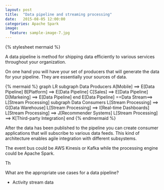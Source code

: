 ```yaml
---
layout: post
title:  "Data pipeline and streaming processing"
date:   2015-08-05 12:00:00
categories: Apache Spark
image:
  feature: sample-image-7.jpg
---
```


{% stylesheet mermaid %}

A data pipeline is method for shipping data efficiently to various services throughout your organization. 

On one hand you will have your set of producers that will generate the data for your pipeline. They are essentially your sources of data. 

{% mermaid %}
        graph LR
        subgraph Data Producers
        A[Mobile] ==> E[Data Pipeline] 
        B[Platform] ==> E[Data Pipeline] 
        C[Sales] ==> E[Data Pipeline] 
        D[Markeing] ==> E[Data Pipeline] 
        end
        E[Data Pipeline]  ==Data Stream==> L[Stream Processing]
        subgraph Data Consumers
        L[Stream Processing] ==> G[Data Warehouse]
        L[Stream Processing]  ==> I[Real-time Dashboards]
        L[Stream Processing]  ==> J[Recommender Systems]
        L[Stream Processing]  ==> K[Third-party Integration]
        end
{% endmermaid %}

After the data has been published to the pipeline you can create consumer applications that will subscribe to various data feeds. This kind of architecture enables agile integration with different subsystems.

The event bus could be AWS Kinesis or Kafka while the processing engine could be Apache Spark.

Th

What are the appropriate use cases for a data pipeline?
* Activity stream data 


